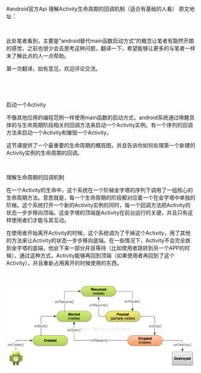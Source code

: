 #android官方Api 理解Activity生命周期的回调机制（适合有基础的人看）
原文地址：

 

此处笔者看到，主要是“android替代main函数启动方式”的概念让笔者有豁然开朗的感觉，之前也很少会去思考这种问题，翻译一下，希望能够让更多的与笔者一样未了解此点的人一点帮助。

第一次翻译，如有意见，欢迎评论交流。

 

 

启动一个Activity

不像其他应用的编程范例一样使用main函数的启动方式，android系统通过唤醒具体的与生命周期阶段相关的回调方法来启动一个Activity实例。有一个序列的回调方法来启动一个Activity和摧毁一个Activity。

这节课提供了一个最重要的生命周期的概观图，并且告诉你如何处理第一个新建的Activity实例的生命周期的回调。

 

理解生命周期的回调机制

在一个Activity的生命中，这个系统在一个阶梯金字塔的序列下调用了一组核心的生命周期方法。意思就是，每一个生命周期的阶段都对应着一个在金字塔中单独的阶梯。这个系统打开一个新的Activity实例的同时，每一个回调方法把Activity的状态一步步移向顶端。这金字塔的顶端是Activity在前台运行的关键，并且只有这样使用者们才能与其互动。

在使用者开始离开Activity的时候，这个系统调为了干掉这个Activity，用了其他的方法来让Activity的状态一步步移向底端。在一些情况下，Activity不会完全跌到金字塔的底端，他会下来一部分并且等待（比如使用者跳转到另一个APP的时候），通过这种方式，Activity能够再回到顶端（如果使用者再回到了这个Activity），并且重新占用离开的时候使用的东西。

 









<img alt="" class="has" src="https://raw.githubusercontent.com/Double2hao/xujiajia_blog/main/img/16210040244580.png">

 